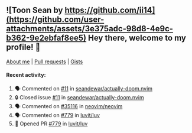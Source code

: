 ## ![Toon Sean by https://github.com/ii14](https://github.com/user-attachments/assets/3e375adc-98d8-4e9c-b362-9e2ebfaf8ee5) Hey there, welcome to my profile! 👋

[About me](https://seandewar.github.io/)
 | [Pull requests](https://github.com/search?p=1&q=author%3Aseandewar+is%3Apr)
 | [Gists](https://gist.github.com/seandewar)

#### Recent activity:

<!--START_SECTION:activity-->
1. 🗣 Commented on [#11](https://github.com/seandewar/actually-doom.nvim/issues/11#issuecomment-3144573359) in [seandewar/actually-doom.nvim](https://github.com/seandewar/actually-doom.nvim)
2. 🔒 Closed issue [#11](https://github.com/seandewar/actually-doom.nvim/issues/11) in [seandewar/actually-doom.nvim](https://github.com/seandewar/actually-doom.nvim)
3. 🗣 Commented on [#35116](https://github.com/neovim/neovim/issues/35116#issuecomment-3141784327) in [neovim/neovim](https://github.com/neovim/neovim)
4. 🗣 Commented on [#779](https://github.com/luvit/luv/pull/779#issuecomment-3126744704) in [luvit/luv](https://github.com/luvit/luv)
5. 💪 Opened PR [#779](https://github.com/luvit/luv/pull/779) in [luvit/luv](https://github.com/luvit/luv)
<!--END_SECTION:activity-->
